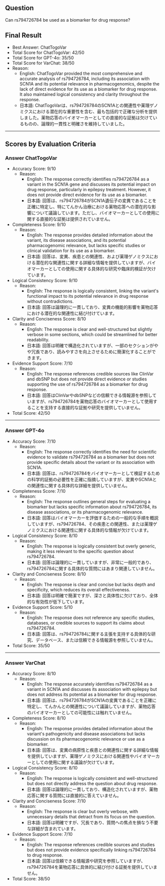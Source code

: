 ## Question

Can rs794726784 be used as a biomarker for drug response?

## Final Result

- Best Answer: ChatTogoVar
- Total Score for ChatTogoVar: 42/50
- Total Score for GPT-4o: 35/50
- Total Score for VarChat: 38/50
- Reason:
  - English: ChatTogoVar provided the most comprehensive and accurate analysis of rs794726784, including its association with SCN1A and its potential relevance in pharmacogenomics, despite the lack of direct evidence for its use as a biomarker for drug response. It also maintained logical consistency and clarity throughout the response.
  - 日本語: ChatTogoVarは、rs794726784のSCN1Aとの関連性や薬理ゲノミクスにおける潜在的な重要性を含む、最も包括的で正確な分析を提供しました。薬物応答のバイオマーカーとしての直接的な証拠は欠けているものの、論理的一貫性と明確さを維持していました。

---

## Scores by Evaluation Criteria

### Answer ChatTogoVar
- Accuracy Score: 9/10
  - Reason: 
    - English: The response correctly identifies rs794726784 as a variant in the SCN1A gene and discusses its potential impact on drug response, particularly in epilepsy treatment. However, it does not provide direct evidence for its use as a biomarker.
    - 日本語: 回答は、rs794726784がSCN1A遺伝子の変異であることを正確に特定し、特にてんかん治療における薬物応答への潜在的な影響について議論しています。ただし、バイオマーカーとしての使用に関する直接的な証拠は提供されていません。
- Completeness Score: 9/10
  - Reason: 
    - English: The response provides detailed information about the variant, its disease associations, and its potential pharmacogenomic relevance, but lacks specific studies or clinical validation for its use as a biomarker.
    - 日本語: 回答は、変異、疾患との関連性、および薬理ゲノミクスにおける潜在的な関連性に関する詳細な情報を提供していますが、バイオマーカーとしての使用に関する具体的な研究や臨床的検証が欠けています。
- Logical Consistency Score: 9/10
  - Reason: 
    - English: The response is logically consistent, linking the variant's functional impact to its potential relevance in drug response without contradictions.
    - 日本語: 回答は論理的に一貫しており、変異の機能的影響を薬物応答における潜在的な関連性に結び付けています。
- Clarity and Conciseness Score: 8/10
  - Reason: 
    - English: The response is clear and well-structured but slightly verbose in some sections, which could be streamlined for better readability.
    - 日本語: 回答は明確で構造化されていますが、一部のセクションがやや冗長であり、読みやすさを向上させるために簡潔化することができます。
- Evidence Support Score: 7/10
  - Reason: 
    - English: The response references credible sources like ClinVar and dbSNP but does not provide direct evidence or studies supporting the use of rs794726784 as a biomarker for drug response.
    - 日本語: 回答はClinVarやdbSNPなどの信頼できる情報源を参照していますが、rs794726784を薬物応答のバイオマーカーとして使用することを支持する直接的な証拠や研究を提供していません。
- Total Score: 42/50

---

### Answer GPT-4o
- Accuracy Score: 7/10
  - Reason: 
    - English: The response correctly identifies the need for scientific evidence to validate rs794726784 as a biomarker but does not provide specific details about the variant or its association with SCN1A.
    - 日本語: 回答は、rs794726784をバイオマーカーとして検証するための科学的証拠の必要性を正確に指摘していますが、変異やSCN1Aとの関連性に関する具体的な詳細を提供していません。
- Completeness Score: 7/10
  - Reason: 
    - English: The response outlines general steps for evaluating a biomarker but lacks specific information about rs794726784, its disease associations, or its pharmacogenomic relevance.
    - 日本語: 回答はバイオマーカーを評価するための一般的な手順を概説していますが、rs794726784、その疾患との関連性、または薬理ゲノミクスにおける関連性に関する具体的な情報が欠けています。
- Logical Consistency Score: 8/10
  - Reason: 
    - English: The response is logically consistent but overly generic, making it less relevant to the specific question about rs794726784.
    - 日本語: 回答は論理的に一貫していますが、非常に一般的であり、rs794726784に関する具体的な質問にはあまり関連していません。
- Clarity and Conciseness Score: 8/10
  - Reason: 
    - English: The response is clear and concise but lacks depth and specificity, which reduces its overall effectiveness.
    - 日本語: 回答は明確で簡潔ですが、深さと具体性に欠けており、全体的な有効性が低下しています。
- Evidence Support Score: 5/10
  - Reason: 
    - English: The response does not reference any specific studies, databases, or credible sources to support its claims about rs794726784.
    - 日本語: 回答は、rs794726784に関する主張を支持する具体的な研究、データベース、または信頼できる情報源を参照していません。
- Total Score: 35/50

---

### Answer VarChat
- Accuracy Score: 8/10
  - Reason: 
    - English: The response accurately identifies rs794726784 as a variant in SCN1A and discusses its association with epilepsy but does not address its potential as a biomarker for drug response.
    - 日本語: 回答は、rs794726784がSCN1Aの変異であることを正確に特定し、てんかんとの関連性について議論していますが、薬物応答のバイオマーカーとしての可能性には触れていません。
- Completeness Score: 8/10
  - Reason: 
    - English: The response provides detailed information about the variant's pathogenicity and disease associations but lacks discussion on its pharmacogenomic relevance or use as a biomarker.
    - 日本語: 回答は、変異の病原性と疾患との関連性に関する詳細な情報を提供していますが、薬理ゲノミクスにおける関連性やバイオマーカーとしての使用に関する議論が欠けています。
- Logical Consistency Score: 8/10
  - Reason: 
    - English: The response is logically consistent and well-structured but does not directly address the question about drug response.
    - 日本語: 回答は論理的に一貫しており、構造化されていますが、薬物応答に関する質問には直接的に答えていません。
- Clarity and Conciseness Score: 7/10
  - Reason: 
    - English: The response is clear but overly verbose, with unnecessary details that detract from its focus on the question.
    - 日本語: 回答は明確ですが、冗長であり、質問への焦点を損なう不要な詳細が含まれています。
- Evidence Support Score: 7/10
  - Reason: 
    - English: The response references credible sources and studies but does not provide evidence specifically linking rs794726784 to drug response.
    - 日本語: 回答は信頼できる情報源や研究を参照していますが、rs794726784を薬物応答に具体的に結び付ける証拠を提供していません。
- Total Score: 38/50